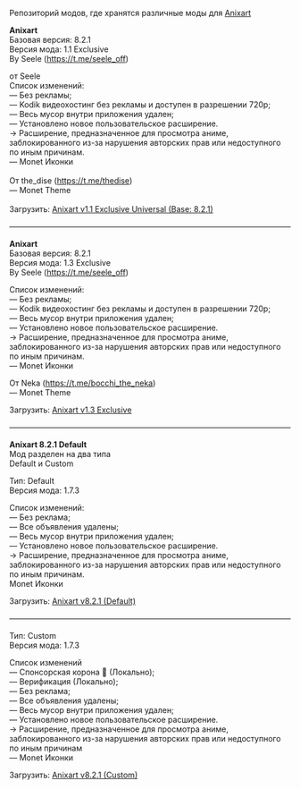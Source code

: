Репозиторий модов, где хранятся различные моды для <a href="https://seele-off.github.io/anixart/repository">Anixart</a>

<b>Anixart</b><br>Базовая версия: 8.2.1<br>Версия мода: 1.1 Exclusive<br>By Seele (https://t.me/seele_off)

от Seele<br>Список изменений:<br>— Без рекламы;<br>— Kodik видеохостинг без рекламы и доступен в разрешении 720p;<br>— Весь мусор внутри приложения удален;<br>— Установлено новое пользовательское расширение.<br>→ Расширение, предназначенное для просмотра аниме, заблокированного из-за нарушения авторских прав или недоступного по иным причинам.<br>— Monet Иконки<br><br>От the_dise (https://t.me/thedise)<br>— Monet Theme<br><br>Загрузить: <a href="https://github.com/seele-off/anixart/releases/download/anixart-monet-theme-mod-universal/Anixart_v8.2.1_Exclusive_Universal.apk">Anixart v1.1 Exclusive Universal (Base: 8.2.1)</a>

————————————————————————————————————

<b>Anixart</b><br>Базовая версия: 8.2.1<br>Версия мода: 1.3 Exclusive<br>By Seele (https://t.me/seele_off)

Список изменений:<br>— Без рекламы;<br>— Kodik видеохостинг без рекламы и доступен в разрешении 720p;<br>— Весь мусор внутри приложения удален;<br>— Установлено новое пользовательское расширение.<br>→ Расширение, предназначенное для просмотра аниме, заблокированного из-за нарушения авторских прав или недоступного по иным причинам.<br>— Monet Иконки

От Neka (https://t.me/bocchi_the_neka)<br>— Monet Theme

Загрузить: <a href="https://github.com/seele-off/anixart/releases/download/anixart-monet-theme-mod/Anixart_v8.2.1_Exclusive.apk">Anixart v1.3 Exclusive</a>

————————————————————————————————————

<b>Anixart 8.2.1 Default</b><br>Мод разделен на два типа<br>Default и Custom

Тип: Default<br>Версия мода: 1.7.3

Список изменений:<br>— Без реклама;<br>— Все объявления удалены;<br>— Весь мусор внутри приложения удален;<br>— Установлено новое пользовательское расширение.<br>→ Расширение, предназначенное для просмотра аниме, заблокированного из-за нарушения авторских прав или недоступного по иным причинам.<br>Monet Иконки

Загрузить: <a href="https://github.com/seele-off/anixart/releases/download/anixart-default-mod/Anixart_v8.2.1_Default.apk">Anixart v8.2.1 (Default)</a>

————————————————————————————————————

Тип: Custom<br>Версия мода: 1.7.3

Cписок изменений<br>— Спонсорская корона 👑 (Локально);<br>— Верификация (Локально);<br>— Без реклама;<br>— Все объявления удалены;<br>— Весь мусор внутри приложения удален;<br>— Установлено новое пользовательское расширение.<br>→ Расширение, предназначенное для просмотра аниме, заблокированного из-за нарушения авторских прав или недоступного по иным причинам<br>— Monet Иконки

Загрузить: <a href="https://github.com/seele-off/anixart/releases/download/anixart-custom-mod/Anixart_v8.2.1_Custom.apk">Anixart v8.2.1 (Custom)</a>
